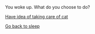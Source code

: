 You woke up. What do you choose to do?

[Have idea of taking care of cat](tell-parents.md)

[Go back to sleep](alarm-rings.md)
